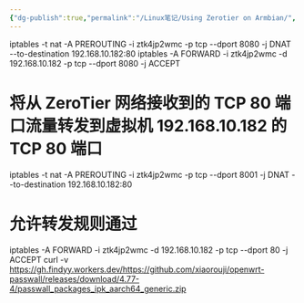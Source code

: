 ```yaml
---
{"dg-publish":true,"permalink":"/Linux笔记/Using Zerotier on Armbian/","noteIcon":"","created":"2024-05-13T22:41:28.220+08:00","updated":"2024-05-13T22:43:59.834+08:00"}
---
```




iptables -t nat -A PREROUTING -i ztk4jp2wmc -p tcp --dport 8080 -j DNAT --to-destination 192.168.10.182:80
iptables -A FORWARD -i ztk4jp2wmc -d 192.168.10.182 -p tcp --dport 8080 -j ACCEPT


# 将从 ZeroTier 网络接收到的 TCP 80 端口流量转发到虚拟机 192.168.10.182 的 TCP 80 端口
iptables -t nat -A PREROUTING -i ztk4jp2wmc -p tcp --dport 8001 -j DNAT --to-destination 192.168.10.182:80

# 允许转发规则通过
iptables -A FORWARD -i ztk4jp2wmc -d 192.168.10.182 -p tcp --dport 80 -j ACCEPT
curl -v https://gh.findyy.workers.dev/https://github.com/xiaorouji/openwrt-passwall/releases/download/4.77-4/passwall_packages_ipk_aarch64_generic.zip

